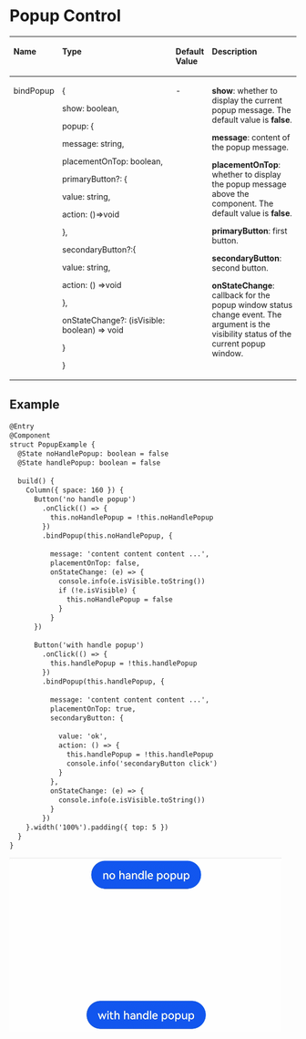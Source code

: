 # Popup Control<a name="EN-US_TOPIC_0000001200011127"></a>

<a name="table1265031910316"></a>
<table><thead align="left"><tr id="row9650111916319"><th class="cellrowborder" valign="top" width="11.552520200076952%" id="mcps1.1.5.1.1"><p id="p18651919153114"><a name="p18651919153114"></a><a name="p18651919153114"></a>Name</p>
</th>
<th class="cellrowborder" valign="top" width="46.60446325509811%" id="mcps1.1.5.1.2"><p id="p965116197315"><a name="p965116197315"></a><a name="p965116197315"></a>Type</p>
</th>
<th class="cellrowborder" valign="top" width="8.772604848018469%" id="mcps1.1.5.1.3"><p id="p4651181953113"><a name="p4651181953113"></a><a name="p4651181953113"></a>Default Value</p>
</th>
<th class="cellrowborder" valign="top" width="33.07041169680646%" id="mcps1.1.5.1.4"><p id="p6651191918319"><a name="p6651191918319"></a><a name="p6651191918319"></a>Description</p>
</th>
</tr>
</thead>
<tbody><tr id="row1165131943114"><td class="cellrowborder" valign="top" width="11.552520200076952%" headers="mcps1.1.5.1.1 "><p id="p122152715327"><a name="p122152715327"></a><a name="p122152715327"></a>bindPopup</p>
</td>
<td class="cellrowborder" valign="top" width="46.60446325509811%" headers="mcps1.1.5.1.2 "><p id="p94621515915"><a name="p94621515915"></a><a name="p94621515915"></a>{</p>
<p id="p1219665163810"><a name="p1219665163810"></a><a name="p1219665163810"></a>show: boolean,</p>
<p id="p1119616518385"><a name="p1119616518385"></a><a name="p1119616518385"></a>popup: {</p>
<p id="p18196115153817"><a name="p18196115153817"></a><a name="p18196115153817"></a>message: string,</p>
<p id="p04211265220"><a name="p04211265220"></a><a name="p04211265220"></a>placementOnTop: boolean,</p>
<p id="p17196205114385"><a name="p17196205114385"></a><a name="p17196205114385"></a>primaryButton?: {</p>
<p id="p161961151173816"><a name="p161961151173816"></a><a name="p161961151173816"></a>value: string,</p>
<p id="p91961851193813"><a name="p91961851193813"></a><a name="p91961851193813"></a>action: ()=&gt;void</p>
<p id="p71966510380"><a name="p71966510380"></a><a name="p71966510380"></a>},</p>
<p id="p61961251113818"><a name="p61961251113818"></a><a name="p61961251113818"></a>secondaryButton?:{</p>
<p id="p151961251143815"><a name="p151961251143815"></a><a name="p151961251143815"></a>value: string,</p>
<p id="p3196951193817"><a name="p3196951193817"></a><a name="p3196951193817"></a>action: () =&gt;void</p>
<p id="p1819635113813"><a name="p1819635113813"></a><a name="p1819635113813"></a>},</p>
<p id="p114451933135717"><a name="p114451933135717"></a><a name="p114451933135717"></a>onStateChange?: (isVisible: boolean) =&gt; void</p>
<p id="p919612516382"><a name="p919612516382"></a><a name="p919612516382"></a>}</p>
<p id="p822914920401"><a name="p822914920401"></a><a name="p822914920401"></a>}</p>
</td>
<td class="cellrowborder" valign="top" width="8.772604848018469%" headers="mcps1.1.5.1.3 "><p id="p1885914345342"><a name="p1885914345342"></a><a name="p1885914345342"></a>-</p>
</td>
<td class="cellrowborder" valign="top" width="33.07041169680646%" headers="mcps1.1.5.1.4 "><p id="p13178162312393"><a name="p13178162312393"></a><a name="p13178162312393"></a><strong id="b19181553121319"><a name="b19181553121319"></a><a name="b19181553121319"></a>show</strong>: whether to display the current popup message. The default value is <strong id="b10675191181414"><a name="b10675191181414"></a><a name="b10675191181414"></a>false</strong>.</p>
<p id="p19178172343918"><a name="p19178172343918"></a><a name="p19178172343918"></a><strong id="b59614671411"><a name="b59614671411"></a><a name="b59614671411"></a>message</strong>: content of the popup message.</p>
<p id="p162121023172219"><a name="p162121023172219"></a><a name="p162121023172219"></a><strong id="b1878471931510"><a name="b1878471931510"></a><a name="b1878471931510"></a>placementOnTop</strong>: whether to display the popup message above the component. The default value is <strong id="b0106135016158"><a name="b0106135016158"></a><a name="b0106135016158"></a>false</strong>.</p>
<p id="p1117872318392"><a name="p1117872318392"></a><a name="p1117872318392"></a><strong id="b947135531511"><a name="b947135531511"></a><a name="b947135531511"></a>primaryButton</strong>: first button.</p>
<p id="p131782023143911"><a name="p131782023143911"></a><a name="p131782023143911"></a><strong id="b138632301616"><a name="b138632301616"></a><a name="b138632301616"></a>secondaryButton</strong>: second button.</p>
<p id="p317813235395"><a name="p317813235395"></a><a name="p317813235395"></a><strong id="b048912911169"><a name="b048912911169"></a><a name="b048912911169"></a>onStateChange</strong>: callback for the popup window status change event. The argument is the visibility status of the current popup window.</p>
</td>
</tr>
</tbody>
</table>

## Example<a name="section0760145054817"></a>

```
@Entry
@Component
struct PopupExample {
  @State noHandlePopup: boolean = false
  @State handlePopup: boolean = false

  build() {
    Column({ space: 160 }) {
      Button('no handle popup')
        .onClick(() => {
          this.noHandlePopup = !this.noHandlePopup
        })
        .bindPopup(this.noHandlePopup, {
          
          message: 'content content content ...',
          placementOnTop: false,
          onStateChange: (e) => {
            console.info(e.isVisible.toString())
            if (!e.isVisible) {
              this.noHandlePopup = false
            }
          }
      })

      Button('with handle popup')
        .onClick(() => {
          this.handlePopup = !this.handlePopup
        })
        .bindPopup(this.handlePopup, {
          
          message: 'content content content ...',
          placementOnTop: true,
          secondaryButton: {
            
            value: 'ok',
            action: () => {
              this.handlePopup = !this.handlePopup
              console.info('secondaryButton click')
            }
          },
          onStateChange: (e) => {
            console.info(e.isVisible.toString())
          }
        })
    }.width('100%').padding({ top: 5 })
  }
}
```

![](figures/popup.gif)


